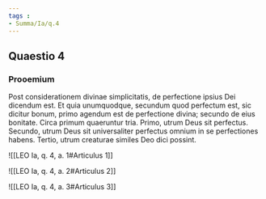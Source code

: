 ```yaml
---
tags : 
- Summa/Ia/q.4
---
```


## Quaestio 4

### Prooemium

Post considerationem divinae simplicitatis, de perfectione ipsius Dei dicendum est. Et quia unumquodque, secundum quod perfectum est, sic dicitur bonum, primo agendum est de perfectione divina; secundo de eius bonitate. Circa primum quaeruntur tria. Primo, utrum Deus sit perfectus. Secundo, utrum Deus sit universaliter perfectus omnium in se perfectiones habens. Tertio, utrum creaturae similes Deo dici possint.

![[LEO Ia, q. 4, a. 1#Articulus 1]]

![[LEO Ia, q. 4, a. 2#Articulus 2]]

![[LEO Ia, q. 4, a. 3#Articulus 3]]

